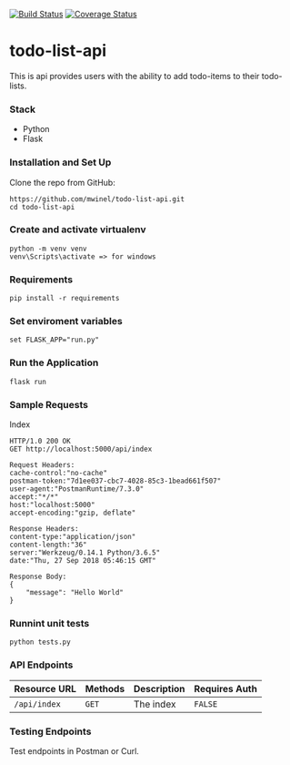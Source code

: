 [![Build Status](https://travis-ci.org/mwinel/todo-list-api.svg?branch=develop)](https://travis-ci.org/mwinel/todo-list-api)  [![Coverage Status](https://coveralls.io/repos/github/mwinel/todo-list-api/badge.svg?branch=develop)](https://coveralls.io/github/mwinel/todo-list-api?branch=develop)

# todo-list-api
This is api provides users with the ability to add todo-items to their todo-lists.

### Stack
- Python
- Flask

### Installation and Set Up


Clone the repo from GitHub:

```
https://github.com/mwinel/todo-list-api.git
cd todo-list-api
```

### Create and activate virtualenv

```
python -m venv venv
venv\Scripts\activate => for windows
```

### Requirements

```
pip install -r requirements
```

### Set enviroment variables

```
set FLASK_APP="run.py"
```

### Run the Application

```
flask run
```

### Sample Requests

Index
```
HTTP/1.0 200 OK
GET http://localhost:5000/api/index

Request Headers:
cache-control:"no-cache"
postman-token:"7d1ee037-cbc7-4028-85c3-1bead661f507"
user-agent:"PostmanRuntime/7.3.0"
accept:"*/*"
host:"localhost:5000"
accept-encoding:"gzip, deflate"

Response Headers:
content-type:"application/json"
content-length:"36"
server:"Werkzeug/0.14.1 Python/3.6.5"
date:"Thu, 27 Sep 2018 05:46:15 GMT"

Response Body:
{
    "message": "Hello World"
}

```

### Runnint unit tests

```
python tests.py 
```

### API Endpoints

| Resource URL | Methods | Description | Requires Auth |
| -------- | ------------- | --------- |--------------- |
| `/api/index` | `GET`  | The index | `FALSE` |

### Testing Endpoints

Test endpoints in Postman or Curl.
